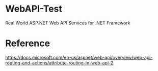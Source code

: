 # WebAPI-Test
Real World ASP.NET Web API Services for .NET Framework

# Reference
https://docs.microsoft.com/en-us/aspnet/web-api/overview/web-api-routing-and-actions/attribute-routing-in-web-api-2
